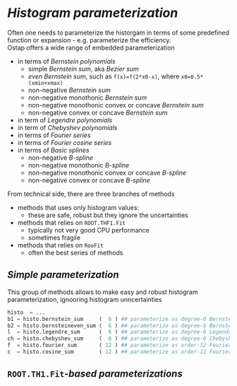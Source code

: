 # _Histogram parameterization_ 

Often one needs to parameterize the historgam in terms of some predefined function or expansion - e.g. parameterize the efficiency.  
Ostap offers a wide range of embedded parameterization 
 - in terms of _Bernstein polynomials_ 
   - simple _Bernstein sum_, aka _Bezier sum_ 
   - _even Bernstein sum_, such as `f(x)=f(2*x0-x)`,  where `x0=0.5*(xmin+xmax)` 
   - non-negative  _Bernstein sum_
   - non-negative monothonic _Bernstein sum_ 
   - non-negative monothonic convex or concave _Bernstein sum_ 
   - non-negative convex or concave _Bernstein sum_ 
 - in term of _Legendre polynomials_ 
 - in term of _Chebyshev polynomials_ 
 - in terms of _Fourier series_ 
 - in terms of _Fourier cosine series_ 
 - in terms of _Basic splines_
   - non-negative _B-spline_ 
   - non-negative monothonic _B-spline_ 
   - non-negative monothonic convex or concave _B-spline_ 
   - non-negative convex or concave _B-spline_ 

From technical side, there are three branches of methods 
  - methods that uses only histogram values: 
    - these are safe, robust but they ignore the uncertainties 
  - methods that relies on `ROOT.THF1.Fit`
    - typically not very  good CPU performance 
    - sometimes fragile  
  - methods that relies on `RooFit`
    - often the best series of methods 

## _Simple  parameterization_ 

This group of methods allows to make easy and robust  histogram parameterization, ignooring histogram unncertainties
```python
histo  = ...
b1 = histo.bernstein_sum     (  6 ) ## parameterize as degree-6 Bernstein sum
b2 = histo.bernsteineven_sum (  6 ) ## parameterize as degree-6 Bernstein "even"-sum
l  = histo.legendre_sum      (  6 ) ## parameterize as degree-6 Legendre sum
ch = histo.chebyshev_sum     (  6 ) ## parameterize as degree-6 Chebyshev sum
f  = histo.fourier_sum       ( 12 ) ## parameterize as order-12 Fourier sum
c  = histo.cosine_sum        ( 12 ) ## parameterize as order-12 Fourier Cosine sum
```

##  `ROOT.TH1.Fit`-_based parameterizations_




